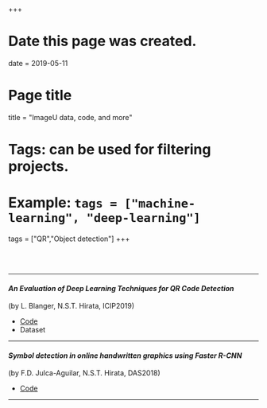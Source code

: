 +++
# Date this page was created.
date = 2019-05-11

# Page title
title = "ImageU data, code, and more"

# Tags: can be used for filtering projects.
# Example: `tags = ["machine-learning", "deep-learning"]`
tags = ["QR","Object detection"]
+++

<br/><br/>

---

#### *An Evaluation of Deep Learning Techniques for QR Code Detection*
(by L. Blanger, N.S.T. Hirata, ICIP2019)

  * [Code][ICIP2019]
  * Dataset

---

#### *Symbol detection in online handwritten graphics using Faster R-CNN*
(by F.D. Julca-Aguilar, N.S.T. Hirata, DAS2018)

  * [Code][DAS2018]

---

[QRdataset]: https://github.com/ImageU/faster-rcnn-graphics
[ICIP2019]: https://github.com/Leonardo-Blanger/subparts_ppn_keras
[DAS2018]: https://github.com/ImageU/faster-rcnn-graphics
